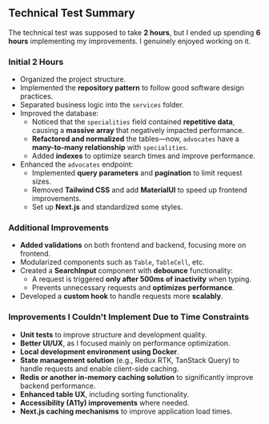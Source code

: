 ## Technical Test Summary

The technical test was supposed to take **2 hours**, but I ended up spending **6 hours** implementing my improvements. I genuinely enjoyed working on it.

### Initial 2 Hours

- Organized the project structure.
- Implemented the **repository pattern** to follow good software design practices.
- Separated business logic into the `services` folder.
- Improved the database:
  - Noticed that the `specialities` field contained **repetitive data**, causing a **massive array** that negatively impacted performance.
  - **Refactored and normalized** the tables—now, `advocates` have a **many-to-many relationship** with `specialities`.
  - Added **indexes** to optimize search times and improve performance.
- Enhanced the `advocates` endpoint:
  - Implemented **query parameters** and **pagination** to limit request sizes.
  - Removed **Tailwind CSS** and add **MaterialUI** to speed up frontend improvements.
  - Set up **Next.js** and standardized some styles.

### Additional Improvements

- **Added validations** on both frontend and backend, focusing more on frontend.
- Modularized components such as `Table`, `TableCell`, etc.
- Created a **SearchInput** component with **debounce** functionality:
  - A request is triggered **only after 500ms of inactivity** when typing.
  - Prevents unnecessary requests and **optimizes performance**.
- Developed a **custom hook** to handle requests more **scalably**.

### Improvements I Couldn't Implement Due to Time Constraints

- **Unit tests** to improve structure and development quality.
- **Better UI/UX**, as I focused mainly on performance optimization.
- **Local development environment using Docker**.
- **State management solution** (e.g., Redux RTK, TanStack Query) to handle requests and enable client-side caching.
- **Redis or another in-memory caching solution** to significantly improve backend performance.
- **Enhanced table UX**, including sorting functionality.
- **Accessibility (A11y) improvements** where needed.
- **Next.js caching mechanisms** to improve application load times.

